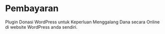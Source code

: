 
# Pembayaran

Plugin Donasi WordPress untuk Keperluan Menggalang Dana secara Online di website WordPress anda sendiri.

